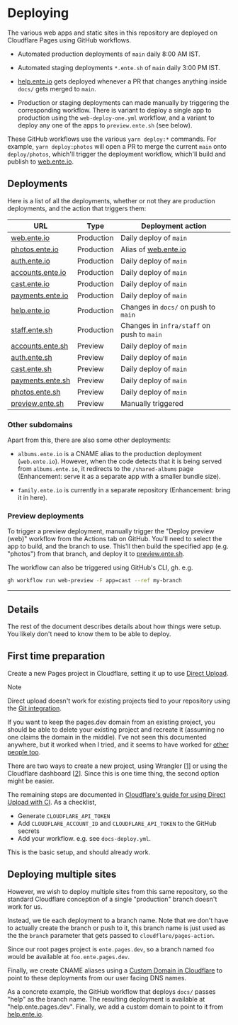 # Deploying

The various web apps and static sites in this repository are deployed on
Cloudflare Pages using GitHub workflows.

-   Automated production deployments of `main` daily 8:00 AM IST.

-   Automated staging deployments `*.ente.sh` of `main` daily 3:00 PM IST.

-   [help.ente.io](https://help.ente.io) gets deployed whenever a PR that
    changes anything inside `docs/` gets merged to `main`.

-   Production or staging deployments can made manually by triggering the
    corresponding workflow. There is variant to deploy a single app to
    production using the `web-deploy-one.yml` workflow, and a variant to deploy
    any one of the apps to `preview.ente.sh` (see below).

These GitHub workflows use the various `yarn deploy:*` commands. For example,
`yarn deploy:photos` will open a PR to merge the current `main` onto
`deploy/photos`, which'll trigger the deployment workflow, which'll build and
publish to [web.ente.io](https://web.ente.io).

## Deployments

Here is a list of all the deployments, whether or not they are production
deployments, and the action that triggers them:

| URL                                          | Type       | Deployment action                           |
| -------------------------------------------- | ---------- | ------------------------------------------- |
| [web.ente.io](https://web.ente.io)           | Production | Daily deploy of `main`                      |
| [photos.ente.io](https://photos.ente.io)     | Production | Alias of [web.ente.io](https://web.ente.io) |
| [auth.ente.io](https://auth.ente.io)         | Production | Daily deploy of `main`                      |
| [accounts.ente.io](https://accounts.ente.io) | Production | Daily deploy of `main`                      |
| [cast.ente.io](https://cast.ente.io)         | Production | Daily deploy of `main`                      |
| [payments.ente.io](https://payments.ente.io) | Production | Daily deploy of `main`                      |
| [help.ente.io](https://help.ente.io)         | Production | Changes in `docs/` on push to `main`        |
| [staff.ente.sh](https://staff.ente.sh)       | Production | Changes in `infra/staff` on push to `main`  |
| [accounts.ente.sh](https://accounts.ente.sh) | Preview    | Daily deploy of `main`                      |
| [auth.ente.sh](https://auth.ente.sh)         | Preview    | Daily deploy of `main`                      |
| [cast.ente.sh](https://cast.ente.sh)         | Preview    | Daily deploy of `main`                      |
| [payments.ente.sh](https://payments.ente.sh) | Preview    | Daily deploy of `main`                      |
| [photos.ente.sh](https://photos.ente.sh)     | Preview    | Daily deploy of `main`                      |
| [preview.ente.sh](https://preview.ente.sh)   | Preview    | Manually triggered                          |

### Other subdomains

Apart from this, there are also some other deployments:

-   `albums.ente.io` is a CNAME alias to the production deployment
    (`web.ente.io`). However, when the code detects that it is being served from
    `albums.ente.io`, it redirects to the `/shared-albums` page (Enhancement:
    serve it as a separate app with a smaller bundle size).

-   `family.ente.io` is currently in a separate repository (Enhancement: bring
    it in here).

### Preview deployments

To trigger a preview deployment, manually trigger the "Deploy preview (web)"
workflow from the Actions tab on GitHub. You'll need to select the app to build,
and the branch to use. This'll then build the specified app (e.g. "photos") from
that branch, and deploy it to [preview.ente.sh](https://preview.ente.sh).

The workflow can also be triggered using GitHub's CLI, gh. e.g.

```sh
gh workflow run web-preview -F app=cast --ref my-branch
```

---

## Details

The rest of the document describes details about how things were setup. You
likely don't need to know them to be able to deploy.

## First time preparation

Create a new Pages project in Cloudflare, setting it up to use
[Direct Upload](https://developers.cloudflare.com/pages/get-started/direct-upload/).

> [!NOTE]
>
> Direct upload doesn't work for existing projects tied to your repository using
> the
> [Git integration](https://developers.cloudflare.com/pages/get-started/git-integration/).
>
> If you want to keep the pages.dev domain from an existing project, you should
> be able to delete your existing project and recreate it (assuming no one
> claims the domain in the middle). I've not seen this documented anywhere, but
> it worked when I tried, and it seems to have worked for
> [other people too](https://community.cloudflare.com/t/linking-git-repo-to-existing-cf-pages-project/530888).

There are two ways to create a new project, using Wrangler
[[1](https://github.com/cloudflare/pages-action/issues/51)] or using the
Cloudflare dashboard
[[2](https://github.com/cloudflare/pages-action/issues/115)]. Since this is one
time thing, the second option might be easier.

The remaining steps are documented in
[Cloudflare's guide for using Direct Upload with CI](https://developers.cloudflare.com/pages/how-to/use-direct-upload-with-continuous-integration/).
As a checklist,

-   Generate `CLOUDFLARE_API_TOKEN`
-   Add `CLOUDFLARE_ACCOUNT_ID` and `CLOUDFLARE_API_TOKEN` to the GitHub secrets
-   Add your workflow. e.g. see `docs-deploy.yml`.

This is the basic setup, and should already work.

## Deploying multiple sites

However, we wish to deploy multiple sites from this same repository, so the
standard Cloudflare conception of a single "production" branch doesn't work for
us.

Instead, we tie each deployment to a branch name. Note that we don't have to
actually create the branch or push to it, this branch name is just used as the
the `branch` parameter that gets passed to `cloudflare/pages-action`.

Since our root pages project is `ente.pages.dev`, so a branch named `foo` would
be available at `foo.ente.pages.dev`.

Finally, we create CNAME aliases using a
[Custom Domain in Cloudflare](https://developers.cloudflare.com/pages/how-to/custom-branch-aliases/)
to point to these deployments from our user facing DNS names.

As a concrete example, the GitHub workflow that deploys `docs/` passes "help" as
the branch name. The resulting deployment is available at "help.ente.pages.dev".
Finally, we add a custom domain to point to it from
[help.ente.io](https://help.ente.io).
